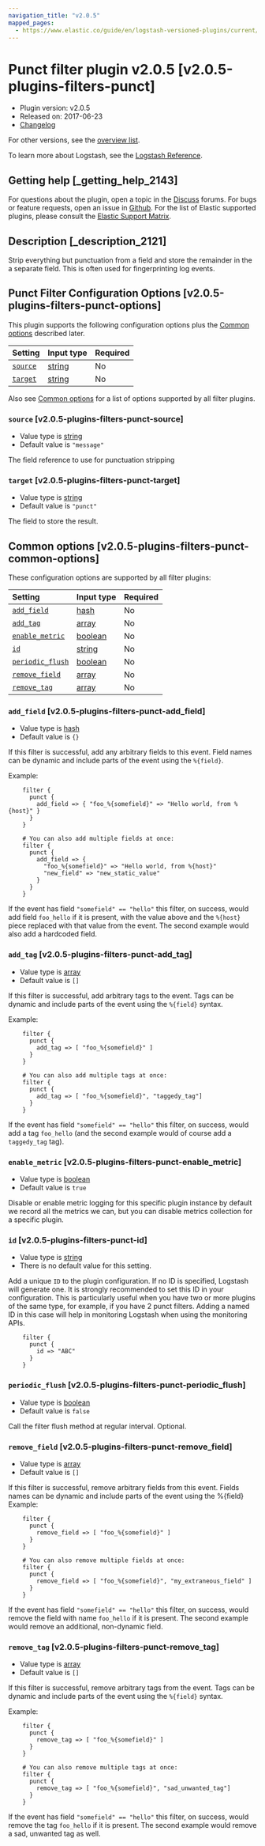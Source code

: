```yaml
---
navigation_title: "v2.0.5"
mapped_pages:
  - https://www.elastic.co/guide/en/logstash-versioned-plugins/current/v2.0.5-plugins-filters-punct.html
---
```


# Punct filter plugin v2.0.5 [v2.0.5-plugins-filters-punct]

* Plugin version: v2.0.5
* Released on: 2017-06-23
* [Changelog](https://github.com/logstash-plugins/logstash-filter-punct/blob/v2.0.5/CHANGELOG.md)

For other versions, see the [overview list](filter-punct-index.md).

To learn more about Logstash, see the [Logstash Reference](https://www.elastic.co/guide/en/logstash/current/index.html).

## Getting help [_getting_help_2143]

For questions about the plugin, open a topic in the [Discuss](http://discuss.elastic.co) forums. For bugs or feature requests, open an issue in [Github](https://github.com/logstash-plugins/logstash-filter-punct). For the list of Elastic supported plugins, please consult the [Elastic Support Matrix](https://www.elastic.co/support/matrix#matrix_logstash_plugins).

## Description [_description_2121]

Strip everything but punctuation from a field and store the remainder in the a separate field. This is often used for fingerprinting log events.

## Punct Filter Configuration Options [v2.0.5-plugins-filters-punct-options]

This plugin supports the following configuration options plus the [Common options](v2-0-5-plugins-filters-punct.md#v2.0.5-plugins-filters-punct-common-options) described later.

| Setting | Input type | Required |
| :- | :- | :- |
| [`source`](v2-0-5-plugins-filters-punct.md#v2.0.5-plugins-filters-punct-source) | [string](/lsr/value-types.md#string) | No |
| [`target`](v2-0-5-plugins-filters-punct.md#v2.0.5-plugins-filters-punct-target) | [string](/lsr/value-types.md#string) | No |

Also see [Common options](v2-0-5-plugins-filters-punct.md#v2.0.5-plugins-filters-punct-common-options) for a list of options supported by all filter plugins.

### `source` [v2.0.5-plugins-filters-punct-source]

* Value type is [string](/lsr/value-types.md#string)
* Default value is `"message"`

The field reference to use for punctuation stripping

### `target` [v2.0.5-plugins-filters-punct-target]

* Value type is [string](/lsr/value-types.md#string)
* Default value is `"punct"`

The field to store the result.

## Common options [v2.0.5-plugins-filters-punct-common-options]

These configuration options are supported by all filter plugins:

| Setting | Input type | Required |
| :- | :- | :- |
| [`add_field`](v2-0-5-plugins-filters-punct.md#v2.0.5-plugins-filters-punct-add_field) | [hash](/lsr/value-types.md#hash) | No |
| [`add_tag`](v2-0-5-plugins-filters-punct.md#v2.0.5-plugins-filters-punct-add_tag) | [array](/lsr/value-types.md#array) | No |
| [`enable_metric`](v2-0-5-plugins-filters-punct.md#v2.0.5-plugins-filters-punct-enable_metric) | [boolean](/lsr/value-types.md#boolean) | No |
| [`id`](v2-0-5-plugins-filters-punct.md#v2.0.5-plugins-filters-punct-id) | [string](/lsr/value-types.md#string) | No |
| [`periodic_flush`](v2-0-5-plugins-filters-punct.md#v2.0.5-plugins-filters-punct-periodic_flush) | [boolean](/lsr/value-types.md#boolean) | No |
| [`remove_field`](v2-0-5-plugins-filters-punct.md#v2.0.5-plugins-filters-punct-remove_field) | [array](/lsr/value-types.md#array) | No |
| [`remove_tag`](v2-0-5-plugins-filters-punct.md#v2.0.5-plugins-filters-punct-remove_tag) | [array](/lsr/value-types.md#array) | No |

### `add_field` [v2.0.5-plugins-filters-punct-add_field]

* Value type is [hash](/lsr/value-types.md#hash)
* Default value is `{}`

If this filter is successful, add any arbitrary fields to this event. Field names can be dynamic and include parts of the event using the `%{field}`.

Example:

```
    filter {
      punct {
        add_field => { "foo_%{somefield}" => "Hello world, from %{host}" }
      }
    }
```

```
    # You can also add multiple fields at once:
    filter {
      punct {
        add_field => {
          "foo_%{somefield}" => "Hello world, from %{host}"
          "new_field" => "new_static_value"
        }
      }
    }
```

If the event has field `"somefield" == "hello"` this filter, on success, would add field `foo_hello` if it is present, with the value above and the `%{host}` piece replaced with that value from the event. The second example would also add a hardcoded field.

### `add_tag` [v2.0.5-plugins-filters-punct-add_tag]

* Value type is [array](/lsr/value-types.md#array)
* Default value is `[]`

If this filter is successful, add arbitrary tags to the event. Tags can be dynamic and include parts of the event using the `%{field}` syntax.

Example:

```
    filter {
      punct {
        add_tag => [ "foo_%{somefield}" ]
      }
    }
```

```
    # You can also add multiple tags at once:
    filter {
      punct {
        add_tag => [ "foo_%{somefield}", "taggedy_tag"]
      }
    }
```

If the event has field `"somefield" == "hello"` this filter, on success, would add a tag `foo_hello` (and the second example would of course add a `taggedy_tag` tag).

### `enable_metric` [v2.0.5-plugins-filters-punct-enable_metric]

* Value type is [boolean](/lsr/value-types.md#boolean)
* Default value is `true`

Disable or enable metric logging for this specific plugin instance by default we record all the metrics we can, but you can disable metrics collection for a specific plugin.

### `id` [v2.0.5-plugins-filters-punct-id]

* Value type is [string](/lsr/value-types.md#string)
* There is no default value for this setting.

Add a unique `ID` to the plugin configuration. If no ID is specified, Logstash will generate one. It is strongly recommended to set this ID in your configuration. This is particularly useful when you have two or more plugins of the same type, for example, if you have 2 punct filters. Adding a named ID in this case will help in monitoring Logstash when using the monitoring APIs.

```
    filter {
      punct {
        id => "ABC"
      }
    }
```

### `periodic_flush` [v2.0.5-plugins-filters-punct-periodic_flush]

* Value type is [boolean](/lsr/value-types.md#boolean)
* Default value is `false`

Call the filter flush method at regular interval. Optional.

### `remove_field` [v2.0.5-plugins-filters-punct-remove_field]

* Value type is [array](/lsr/value-types.md#array)
* Default value is `[]`

If this filter is successful, remove arbitrary fields from this event. Fields names can be dynamic and include parts of the event using the %{field} Example:

```
    filter {
      punct {
        remove_field => [ "foo_%{somefield}" ]
      }
    }
```

```
    # You can also remove multiple fields at once:
    filter {
      punct {
        remove_field => [ "foo_%{somefield}", "my_extraneous_field" ]
      }
    }
```

If the event has field `"somefield" == "hello"` this filter, on success, would remove the field with name `foo_hello` if it is present. The second example would remove an additional, non-dynamic field.

### `remove_tag` [v2.0.5-plugins-filters-punct-remove_tag]

* Value type is [array](/lsr/value-types.md#array)
* Default value is `[]`

If this filter is successful, remove arbitrary tags from the event. Tags can be dynamic and include parts of the event using the `%{field}` syntax.

Example:

```
    filter {
      punct {
        remove_tag => [ "foo_%{somefield}" ]
      }
    }
```

```
    # You can also remove multiple tags at once:
    filter {
      punct {
        remove_tag => [ "foo_%{somefield}", "sad_unwanted_tag"]
      }
    }
```

If the event has field `"somefield" == "hello"` this filter, on success, would remove the tag `foo_hello` if it is present. The second example would remove a sad, unwanted tag as well.
